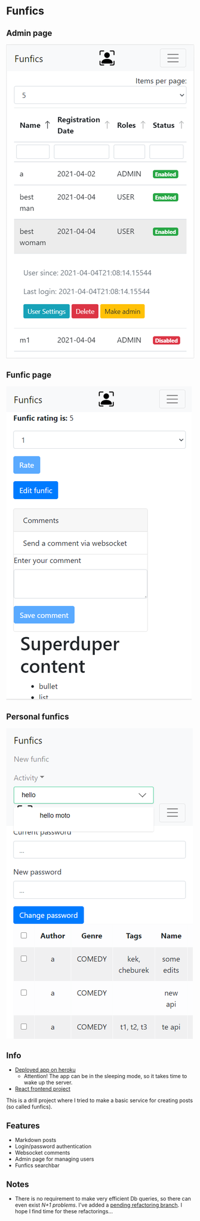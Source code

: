# Funfics

## Admin page

![Admin](images/Admin.png)

## Funfic page

![Funfic page](images/Funfic%20page.png)

## Personal funfics

![Personal funfics](images/Personal%20funfics%20+%20search.png)

## Info

- [Deployed app on heroku](https://give-me-funfics.herokuapp.com/)
    - Attention! The app can be in the sleeping mode, so it takes time to wake up the server.
- [React frontend project](https://github.com/pochka15/funfics-front)

This is a drill project where I tried to make a basic service for creating posts (so called funfics).

## Features

- Markdown posts
- Login/password authentication
- Websocket comments
- Admin page for managing users
- Funfics searchbar

## Notes

- There is no requirement to make very efficient Db queries, so there can even exist *N+1 problems*. I've added
  a [pending refactoring branch](https://github.com/pochka15/funfics/tree/pending-refactoring). I hope I find time for
  these refactorings...